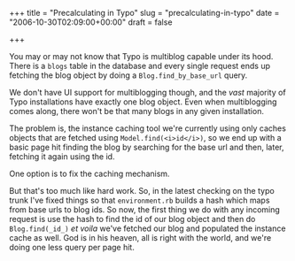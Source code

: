 +++
title = "Precalculating in Typo"
slug = "precalculating-in-typo"
date = "2006-10-30T02:09:00+00:00"
draft = false

+++

You may or may not know that Typo is multiblog capable under its hood. There is a `blogs` table in the database and every single request ends up fetching the blog object by doing a `Blog.find_by_base_url` query.

We don't have UI support for multiblogging though, and the *vast* majority of Typo installations have exactly one blog object. Even when multiblogging comes along, there won't be that many blogs in any given installation.

The problem is, the instance caching tool we're currently using only caches objects that are fetched using `Model.find(<i>id</i>)`, so we end up with a basic page hit finding the blog by searching for the base url and then, later, fetching it again using the id.

One option is to fix the caching mechanism.

But that's too much like hard work. So, in the latest checking on the typo trunk I've fixed things so that `environment.rb` builds a hash which maps from base urls to blog ids. So now, the first thing we do with any incoming request is use the hash to find the id of our blog object and then do `Blog.find(_id_)` *et voila* we've fetched our blog and populated the instance cache as well. God is in his heaven, all is right with the world, and we're doing one less query per page hit.
